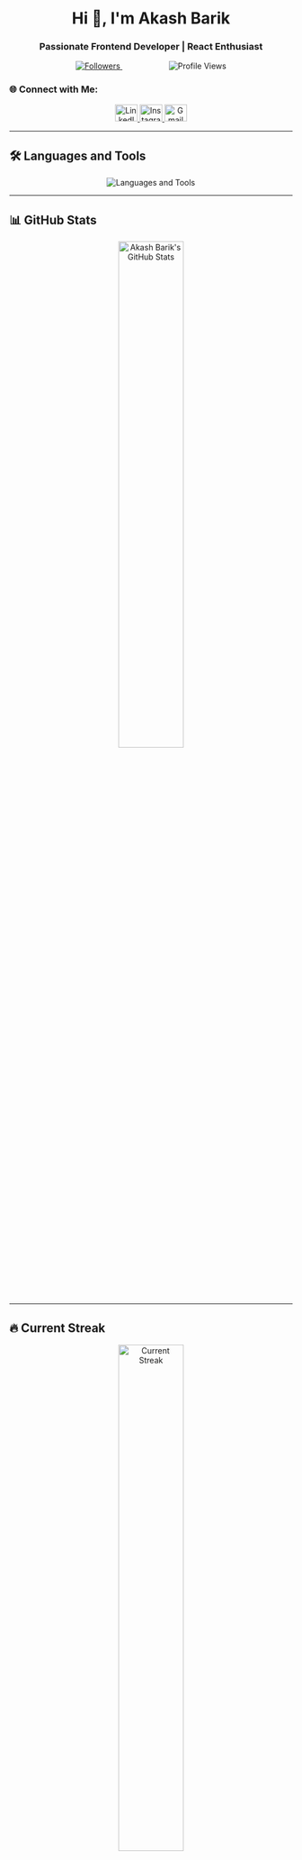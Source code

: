 <h1 align="center">Hi 👋, I'm Akash Barik</h1>  
<h3 align="center">Passionate Frontend Developer | React Enthusiast</h3>  

<p align="center">   
  <a href="https://github.com/akash01974?tab=followers">  
    <img src="https://img.shields.io/github/followers/akash01974?color=grey&logo=github&style=flat" alt="Followers" />
  </a>  
  &nbsp;&nbsp;&nbsp;&nbsp;&nbsp;&nbsp;&nbsp;&nbsp;&nbsp;&nbsp;&nbsp;&nbsp;&nbsp;&nbsp;&nbsp;&nbsp;&nbsp;&nbsp;&nbsp;&nbsp; <!-- More spacing -->
  <img src="https://komarev.com/ghpvc/?username=akash01974&label=Profile%20Views&color=grey&style=flat" alt="Profile Views" />
</p>




### 🌐 Connect with Me:  
<p align="center">  
  <a href="https://www.linkedin.com/in/akash-barik-06245634a/" target="_blank">  
    <img src="https://raw.githubusercontent.com/rahuldkjain/github-profile-readme-generator/master/src/images/icons/Social/linked-in-alt.svg" alt="LinkedIn" height="30" width="40" />  
  </a>  
  <a href="https://instagram.com/akash.barik001" target="_blank">  
    <img src="https://raw.githubusercontent.com/rahuldkjain/github-profile-readme-generator/master/src/images/icons/Social/instagram.svg" alt="Instagram" height="30" width="40" />  
  </a>  
  <a href="mailto:akashbarik@example.com" target="_blank">  
    <img src="https://www.vectorlogo.zone/logos/gmail/gmail-icon.svg" alt="Gmail" height="30" width="40" />  
  </a>  
</p>  

---  

## 🛠️ Languages and Tools  
<p align="center">  
  <img src="https://skillicons.dev/icons?i=js,react,nodejs,html,css,figma,ps,ai" alt="Languages and Tools" />  
</p>  

---  

## 📊 GitHub Stats  
<p align="center">  
  <img src="https://github-readme-stats.vercel.app/api?username=akash01974&theme=dark&hide_border=false&include_all_commits=false&count_private=false" alt="Akash Barik's GitHub Stats" width="48%" />  
</p>  

---  

## 🔥 Current Streak  
<p align="center">  
  <img src="https://nirzak-streak-stats.vercel.app/?user=akash01974&theme=dark&hide_border=false" alt="Current Streak" width="48%" />  
</p>  

---  

## 🎯 Most Used Languages  
<p align="center">  
  <img src="https://github-readme-stats.vercel.app/api/top-langs/?username=akash01974&theme=dark&hide_border=false&include_all_commits=false&count_private=false&layout=compact" alt="Most Used Languages" />  
</p>  

---  

## 🏆 GitHub Trophies  
<p align="center">  
  <img src="https://github-profile-trophy.vercel.app/?username=akash01974&theme=dark&no-frame=false&no-bg=true&margin-w=4" alt="GitHub Trophies" />  
</p>  

---  

### ✍️ Random Dev Quote  
<p align="center">  
  <img src="https://quotes-github-readme.vercel.app/api?type=horizontal&theme=dark" alt="Random Dev Quote" />  
</p>  

---  

### 🔝 Top Contributed Repo  
<p align="center">  
  <img src="https://github-contributor-stats.vercel.app/api?username=akash01974&limit=5&theme=dark&combine_all_yearly_contributions=true" alt="Top Contributed Repos" />  
</p>  

---  

<!-- Proudly created with GPRM ( https://gprm.itsvg.in ) -->  

